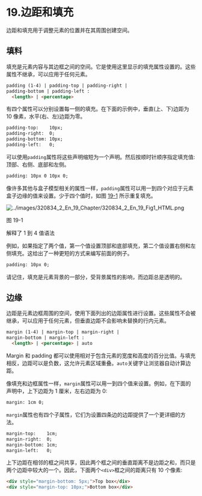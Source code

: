 # 19.边距和填充

边距和填充用于调整元素的位置并在其周围创建空间。

## 填料

填充是元素内容与其边框之间的空间。它是使用这里显示的填充属性设置的。这些属性不继承，可以应用于任何元素。

```html
padding (1-4) | padding-top | padding-right |
padding-bottom | padding-left :
  <length> | <percentage>

```

有四个属性可以分别设置每一侧的填充。在下面的示例中，垂直(上、下)边距为 10 像素，水平(右、左)边距为零。

```html
padding-top:    10px;
padding-right:  0;
padding-bottom: 10px;
padding-left:   0;

```

可以使用`padding`属性将这些声明缩短为一个声明。然后按顺时针顺序指定填充值:顶部、右侧、底部和左侧。

```html
padding: 10px 0 10px 0;

```

像许多其他与盒子模型相关的属性一样，`padding`属性可以用一到四个对应于元素盒子边缘的值来设置。少于四个值时，如图 [19-1](#Fig1) 所示重复填充。

![../images/320834_2_En_19_Chapter/320834_2_En_19_Fig1_HTML.png](../images/320834_2_En_19_Chapter/320834_2_En_19_Fig1_HTML.png)

图 19-1

解释了 1 到 4 值语法

例如，如果指定了两个值，第一个值设置顶部和底部填充，第二个值设置右侧和左侧填充。这给出了一种更短的方式来编写前面的例子。

```html
padding: 10px 0;

```

请记住，填充是元素背景的一部分，受背景属性的影响，而边距总是透明的。

## 边缘

边距是元素边框周围的空间，使用下面列出的边距属性进行设置。这些属性不会被继承，可以应用于任何元素，但垂直边距不会影响未替换的行内元素。

```html
margin (1-4) | margin-top | margin-right |
margin-bottom | margin-left :
  <length> | <percentage> | auto

```

Margin 和 padding 都可以使用相对于包含元素的宽度和高度的百分比值。与填充相反，边距可以是负数，这允许元素区域重叠。`auto`关键字让浏览器自动计算边距。

像填充和边框属性一样，`margin`属性可以用一到四个值来设置。例如，在下面的声明中，上下边距为 1 厘米，左右边距为 0:

```html
margin: 1cm 0;

```

`margin`属性也有四个子属性，它们为设置四条边的边距提供了一个更详细的方法。

```html
margin-top:    1cm;
margin-right:  0;
margin-bottom: 1cm;
margin-left:   0;

```

上下边距在相邻的框之间共享，因此两个框之间的垂直距离不是边距之和，而只是两个边距中较大的一个。因此，下面两个`<div>`框之间的距离只有 10 个像素:

```html
<div style="margin-bottom: 5px;">Top box</div>
<div style="margin-top: 10px;">Bottom box</div>

```